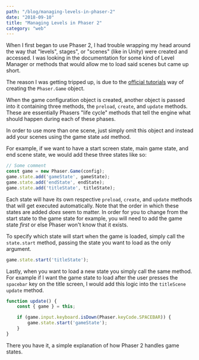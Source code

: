 ```yaml
---
path: "/blog/managing-levels-in-phaser-2"
date: "2018-09-10"
title: "Managing Levels in Phaser 2"
category: "web"
---
```


When I first began to use Phaser 2, I had trouble wrapping my head around the way that "levels", stages", or "scenes" (like in Unity) were created and accessed. I was looking in the documentation for some kind of Level Manager or methods that would allow me to load said scenes but came up short.

The reason I was getting tripped up, is due to the [official tutorials](https://phaser.io/tutorials/making-your-first-phaser-2-game) way of creating the `Phaser.Game` object.

When the game configuration object is created, another object is passed into it containing three methods, the `preload`, `create`, and `update` methods. These are essentially Phasers "life cycle" methods that tell the engine what should happen during each of these phases.

In order to use more than one scene, just simply omit this object and instead add your scenes using the game state `add` method.

For example, if we want to have a start screen state, main game state, and end scene state, we would add these three states like so:

```javascript
// Some comment
const game = new Phaser.Game(config);
game.state.add('gameState', gameState);
game.state.add('endState', endState);
game.state.add('titleState', titleState);
```

Each state will have its own respective `preload`, `create`, and `update` methods that will get executed automatically. Note that the order in which these states are added *does* seem to matter. In order for you to change from the start state to the game state for example, you will need to add the game state *first* or else Phaser won't know that it exists.

To specify which state will start when the game is loaded, simply call the `state.start` method, passing the state you want to load as the only argument.

```javascript
game.state.start('titleState');
```

Lastly, when you want to load a new state you simply call the same method. For example if I want the game state to load after the user presses the `spacebar` key on the title screen, I would add this logic into the `titleScene` `update` method.

```javascript
function update() {
    const { game } = this;

    if (game.input.keyboard.isDown(Phaser.keyCode.SPACEBAR)) {
        game.state.start('gameState');
    }
}
```

There you have it, a simple explanation of how Phaser 2 handles game states.
